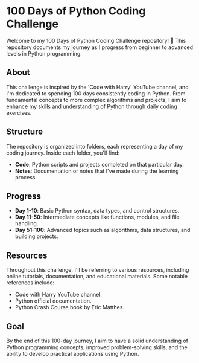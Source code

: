 # 100 Days of Python Coding Challenge

Welcome to my 100 Days of Python Coding Challenge repository! 🚀 This repository documents my journey as I progress from beginner to advanced levels in Python programming.

## About
This challenge is inspired by the 'Code with Harry' YouTube channel, and I'm dedicated to spending 100 days consistently coding in Python. From fundamental concepts to more complex algorithms and projects, I aim to enhance my skills and understanding of Python through daily coding exercises.

## Structure
The repository is organized into folders, each representing a day of my coding journey. Inside each folder, you'll find:
- **Code**: Python scripts and projects completed on that particular day.
- **Notes**: Documentation or notes that I've made during the learning process.

## Progress
- **Day 1-10**: Basic Python syntax, data types, and control structures.
- **Day 11-50**: Intermediate concepts like functions, modules, and file handling.
- **Day 51-100**: Advanced topics such as algorithms, data structures, and building projects.

## Resources
Throughout this challenge, I'll be referring to various resources, including online tutorials, documentation, and educational materials. Some notable references include:
- Code with Harry YouTube channel.
- Python official documentation.
- Python Crash Course book by Eric Matthes.

## Goal
By the end of this 100-day journey, I aim to have a solid understanding of Python programming concepts, improved problem-solving skills, and the ability to develop practical applications using Python.
